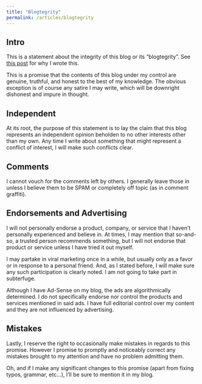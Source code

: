 ```yaml
---
title: "Blogtegrity"
permalink: /articles/blogtegrity
---
```


## Intro

This is a statement about the integrity of this blog or its
“blogtegrity”. See [this post](https://haacked.com/archive/2006/03/07/BlogtegrityAgain.aspx/)
for why I wrote this.

This is a promise that the contents of this blog under my control are
genuine, truthful, and honest to the best of my knowledge. The obvious
exception is of course any satire I may write, which will be downright
dishonest and impure in thought.

## Independent

At its root, the purpose of this statement is to lay the claim that this
blog represents an independent opinion beholden to no other interests
other than my own. Any time I write about something that might represent
a conflict of interest, I will make such conflicts clear.

## Comments

I cannot vouch for the comments left by others. I generally leave those
in unless I believe them to be SPAM or completely off topic (as in
comment graffiti).

## Endorsements and Advertising

I will not personally endorse a product, company, or service that I
haven’t personally experienced and believe in. At times, I may mention
that so-and-so, a trusted person recommends something, but I will not
endorse that product or service unless I have tried it out myself.

I may partake in viral marketing once in a while, but usually only as a
favor or in response to a personal friend. And, as I stated before, I
will make sure any such participation is clearly noted. I am not going
to take part in subterfuge.

Although I have Ad-Sense on my blog, the ads are algorithmically
determined. I do not specifically endorse nor control the products and
services mentioned in said ads. I have full editorial control over my
content and they are not influenced by advertising.

## Mistakes

Lastly, I reserve the right to occasionally make mistakes in regards to
this promise. However I promise to promptly and noticeably correct any
mistakes brought to my attention and have no problem admitting them.

Oh, and if I make any significant changes to this promise (apart from
fixing typos, grammar, etc...), I’ll be sure to mention it in my blog.

